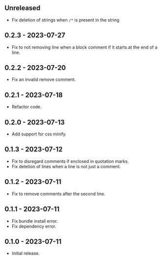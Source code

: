 ## Unreleased

- Fix deletion of strings when `/*` is present in the string

## 0.2.3 - 2023-07-27

- Fix to not removing line when a block comment if it starts at the end of a line.

## 0.2.2 - 2023-07-20

- Fix an invalid remove comment.

## 0.2.1 - 2023-07-18

- Refactor code.

## 0.2.0 - 2023-07-13

- Add support for css minify.

## 0.1.3 - 2023-07-12

- Fix to disregard comments if enclosed in quotation marks.
- Fix deletion of lines when a line is not just a comment.

## 0.1.2 - 2023-07-11

- Fix to remove comments after the second line.

## 0.1.1 - 2023-07-11

- Fix bundle install error.
- Fix dependency error.

## 0.1.0 - 2023-07-11

- Initial release.
